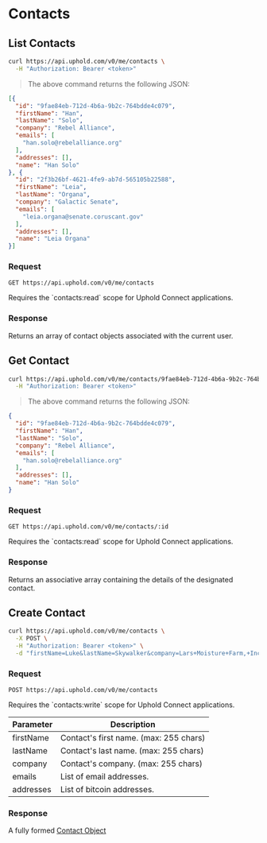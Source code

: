# Contacts
## List Contacts

```bash
curl https://api.uphold.com/v0/me/contacts \
  -H "Authorization: Bearer <token>"
```

> The above command returns the following JSON:

```json
[{
  "id": "9fae84eb-712d-4b6a-9b2c-764bdde4c079",
  "firstName": "Han",
  "lastName": "Solo",
  "company": "Rebel Alliance",
  "emails": [
    "han.solo@rebelalliance.org"
  ],
  "addresses": [],
  "name": "Han Solo"
}, {
  "id": "2f3b26bf-4621-4fe9-ab7d-565105b22588",
  "firstName": "Leia",
  "lastName": "Organa",
  "company": "Galactic Senate",
  "emails": [
    "leia.organa@senate.coruscant.gov"
  ],
  "addresses": [],
  "name": "Leia Organa"
}]
```

### Request
`GET https://api.uphold.com/v0/me/contacts`
<aside class="notice">Requires the `contacts:read` scope for Uphold Connect applications.</aside>

### Response
Returns an array of contact objects associated with the current user.

## Get Contact

```bash
curl https://api.uphold.com/v0/me/contacts/9fae84eb-712d-4b6a-9b2c-764bdde4c079 \
  -H "Authorization: Bearer <token>"
```

> The above command returns the following JSON:

```json
{
  "id": "9fae84eb-712d-4b6a-9b2c-764bdde4c079",
  "firstName": "Han",
  "lastName": "Solo",
  "company": "Rebel Alliance",
  "emails": [
    "han.solo@rebelalliance.org"
  ],
  "addresses": [],
  "name": "Han Solo"
}
```

### Request
`GET https://api.uphold.com/v0/me/contacts/:id`
<aside class="notice">Requires the `contacts:read` scope for Uphold Connect applications.</aside>

### Response
Returns an associative array containing the details of the designated contact.

## Create Contact

```bash
curl https://api.uphold.com/v0/me/contacts \
  -X POST \
  -H "Authorization: Bearer <token>" \
  -d "firstName=Luke&lastName=Skywalker&company=Lars+Moisture+Farm,+Inc.&emails[]=support@larsmoisturefarm.com"
```

### Request
`POST https://api.uphold.com/v0/me/contacts`
<aside class="notice">Requires the `contacts:write` scope for Uphold Connect applications.</aside>

Parameter | Description
--------- | --------------------------------------
firstName | Contact's first name. (max: 255 chars)
lastName  | Contact's last name. (max: 255 chars)
company   | Contact's company. (max: 255 chars)
emails    | List of email addresses.
addresses | List of bitcoin addresses.

### Response
A fully formed [Contact Object](#contact-object)
